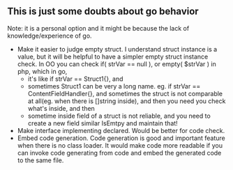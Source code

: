 This is just some doubts about go behavior
---------
Note: it is a personal option and it might be because the lack of knowledge/experience of go.
- Make it easier to judge empty struct. I understand struct instance is a value, but it will be helpful to have a simpler empty struct instance check. In OO you can check if( strVar == null ), or empty( $strVar ) in php, which in go,
    - it's like if strVar == Struct1{}, and
    - sometimes Struct1 can be very a long name. eg. if strVar == ContentFieldHandler{}, and sometimes the struct is not comparable at all(eg. when there is []string inside), and then you need you check what's inside, and then
    - sometime inside field of a struct is not reliable, and you need to create a new field similar IsEmtpy and maintain that!
- Make interface implementing declared. Would be better for code check.
- Embed code generation. Code generation is good and important feature when there is no class loader. It would make code more readable if you can invoke code generating from code and embed the generated code to the same file.
